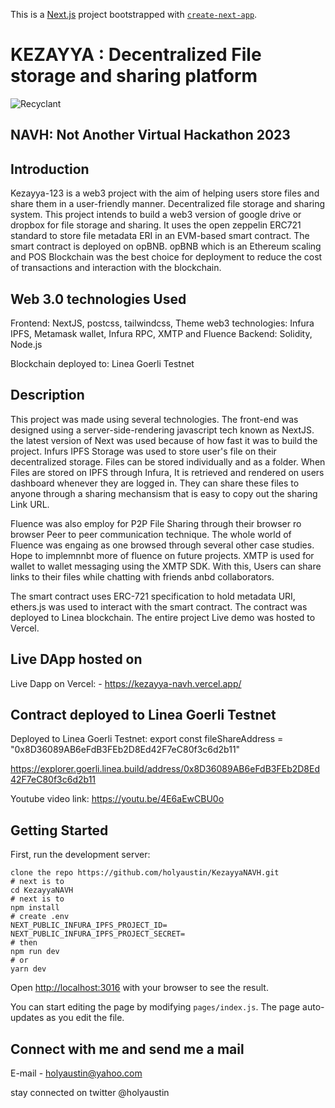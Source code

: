 This is a [Next.js](https://nextjs.org/) project bootstrapped with [`create-next-app`](https://github.com/zeit/next.js/tree/canary/packages/create-next-app).

# KEZAYYA : Decentralized File storage and sharing platform

![Recyclant](https://bafkreievjsq4glmoz4lzvwob6yfsaifpbufsnj47oz47ml4oa6dh4enhbi.ipfs.nftstorage.link/)

## NAVH: Not Another Virtual Hackathon 2023

## Introduction

Kezayya-123 is a web3 project with the aim of helping users store files and share them in a user-friendly manner. Decentralized file storage and sharing system. This project intends to build a web3 version of google drive or dropbox for file storage and sharing. It uses the open zeppelin ERC721 standard to store file metadata ERI in an EVM-based smart contract. The smart contract is deployed on opBNB. opBNB which is an Ethereum scaling and POS Blockchain was the best choice for deployment to reduce the cost of transactions and interaction with the blockchain.

## Web 3.0 technologies Used

Frontend: NextJS, postcss, tailwindcss, Theme
web3 technologies: Infura IPFS, Metamask wallet, Infura RPC, XMTP and Fluence
Backend: Solidity, Node.js

Blockchain deployed to:  Linea Goerli Testnet

## Description

This project was made using several technologies. The front-end was designed using a server-side-rendering javascript tech known as NextJS. the latest version of Next was used because of how fast it was to build the project.  Infurs IPFS Storage was used to store user's file on their decentralized storage. Files can be stored individually and as a folder. When Files are stored on IPFS through Infura, It is retrieved and rendered on users dashboard whenever they are logged in. They can share these files to anyone through a sharing mechansism that is easy to copy out the sharing Link URL.

 Fluence was also employ for P2P File Sharing through their browser ro browser Peer to peer communication technique. The whole world of Fluence was engaing as one browsed through several other case studies. Hope to implemnnbt more of fluence on future projects.
 XMTP is used for wallet to wallet messaging using the XMTP SDK. With this, Users can share links to their files while chatting with friends anbd collaborators.

The smart contract uses ERC-721 specification to hold metadata URI, ethers.js was used to interact with the smart contract. The contract was deployed to Linea blockchain. The entire project Live demo was hosted to Vercel.

## Live DApp hosted on

Live Dapp on Vercel: - <https://kezayya-navh.vercel.app/>

## Contract deployed to Linea Goerli Testnet

Deployed to Linea Goerli Testnet:
  export const fileShareAddress = "0x8D36089AB6eFdB3FEb2D8Ed42F7eC80f3c6d2b11"

  <https://explorer.goerli.linea.build/address/0x8D36089AB6eFdB3FEb2D8Ed42F7eC80f3c6d2b11>


 Youtube video link: <https://youtu.be/4E6aEwCBU0o>

## Getting Started

First, run the development server:

```
clone the repo https://github.com/holyaustin/KezayyaNAVH.git
# next is to 
cd KezayyaNAVH
# next is to 
npm install
# create .env
NEXT_PUBLIC_INFURA_IPFS_PROJECT_ID=
NEXT_PUBLIC_INFURA_IPFS_PROJECT_SECRET=
# then
npm run dev
# or
yarn dev
```

Open [http://localhost:3016](http://localhost:3016) with your browser to see the result.

You can start editing the page by modifying `pages/index.js`. The page auto-updates as you edit the file.

## Connect with me and send me a mail

E-mail - <holyaustin@yahoo.com>

stay connected on twitter @holyaustin
